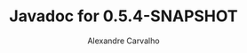 ---
title: Javadoc for 0.5.4-SNAPSHOT
author: Alexandre Carvalho
menu_title: 0.5.4-SNAPSHOT
category: javadoc_docs
layout: iframe
iframe_url: /docs/0.5.4-SNAPSHOT/javadoc/overview-summary.html
order: 6
---